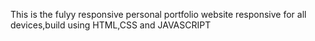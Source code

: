 This is the fulyy responsive personal portfolio website responsive for all devices,build using HTML,CSS and JAVASCRIPT
